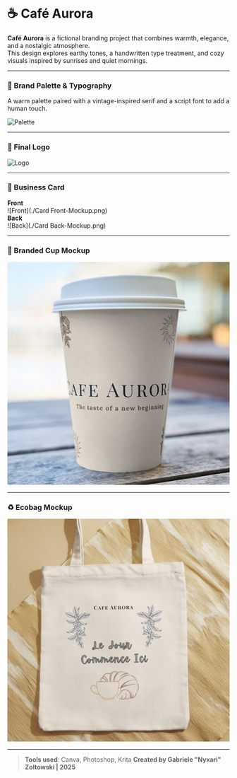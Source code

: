 # ☕ Café Aurora

**Café Aurora** is a fictional branding project that combines warmth, elegance, and a nostalgic atmosphere.  
This design explores earthy tones, a handwritten type treatment, and cozy visuals inspired by sunrises and quiet mornings.

---

### 🎨 Brand Palette & Typography  
A warm palette paired with a vintage-inspired serif and a script font to add a human touch.

![Palette](./3-VI.png)

---

### 🔖 Final Logo

![Logo](./Café-Aurora-Logo.png)

---

### 🧾 Business Card  
**Front**  
![Front](./Card Front-Mockup.png)  
**Back**  
![Back](./Card Back-Mockup.png)

---

### 🥤 Branded Cup Mockup

![Cup](./Cup.png)

---

### ♻️ Ecobag Mockup

![Ecobag](./Ecobag.png)

---

> **Tools used**: Canva, Photoshop, Krita 
> **Created by Gabriele "Nyxari" Zoltowski | 2025**

